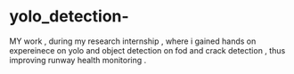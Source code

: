 # yolo_detection-
MY work , during my research internship , where i gained hands on expereinece on yolo and object detection on fod and crack detection , thus improving runway health monitoring .
